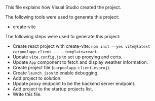 This file explains how Visual Studio created the project.

The following tools were used to generate this project:
- create-vite

The following steps were used to generate this project:
- Create react project with create-vite: `npm init --yes vite@latest carpoolapp.client -- --template=react`.
- Update `vite.config.js` to set up proxying and certs.
- Update `App` component to fetch and display weather information.
- Create project file (`carpoolapp.client.esproj`).
- Create `launch.json` to enable debugging.
- Add project to solution.
- Update proxy endpoint to be the backend server endpoint.
- Add project to the startup projects list.
- Write this file.
